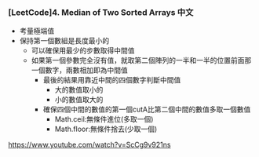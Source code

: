 ### [LeetCode]4. Median of Two Sorted Arrays 中文

- 考量極端值
- 保持第一個數組是長度最小的
    - 可以確保用最少的步數取得中間值
    - 如果第一個參數完全沒有值，就取第二個陣列的一半和一半的位置前面那一個數字，兩數相加即為中間值
        - 最後的結果用靠近中間的四個數字判斷中間值
            - 大的數值取小的
            - 小的數值取大的
        - 確保四個中間的數值的第一個cutA比第二個中間的數值多取一個數值
            - Math.ceil:無條件進位(多取一個)
            - Math.floor:無條件捨去(少取一個)

https://www.youtube.com/watch?v=ScCg9v921ns